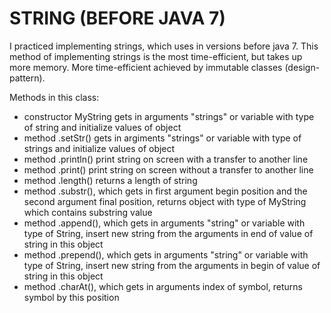 # STRING (BEFORE JAVA 7)
 I practiced implementing strings, which uses in versions before java 7. This method of implementing strings is the most time-efficient, but takes up more memory. More time-efficient achieved by immutable classes (design-pattern).


Methods in this class:
- constructor MyString gets in arguments "strings" or variable with type of string and initialize values of object
- method .setStr() gets in argiments "strings" or variable with type of strings and initialize values of object
- method .println() print string on screen with a transfer to another line
- method .print() print string on screen without a transfer to another line
- method .length() returns a length of string
- method .substr(), which gets in first argument begin position and the second argument final position, returns object with type of MyString which contains substring value
- method .append(), which gets in arguments "string" or variable with type of String, insert new string from the arguments in end of value of string in this object
- method .prepend(), which gets in arguments "string" or variable with type of String, insert new string from the arguments in begin of value of string in this object
- method .charAt(), which gets in arguments index of symbol, returns symbol by this position
